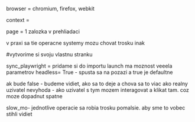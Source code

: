 browser = chromium, firefox, webkit



context =


page = 1 zalozka v prehliadaci


v praxi sa tie operacne systemy mozu chovat trosku inak

 #vytvorime si svoju vlastnu stranku

 sync_playwright = pridame si do importu
 launch ma moznost veeela parametrov 
 headless= True - spusta sa na pozazi a true je defaultne

 ak bude false - budeme vidiet, ako sa to deje a chova sa to viac ako realny uzivatel
 nevyhoda - ako uzivatel s tym mozem interagovat a klikat tam. coz moze dopadnut spatne

 slow_mo- jednotlive operacie sa robia trosku pomalsie. aby sme to vobec stihli vidiet